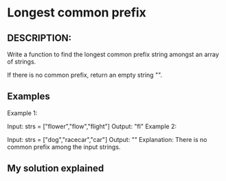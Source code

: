 
# Longest common prefix

## DESCRIPTION:
Write a function to find the longest common prefix string amongst an array of strings.

If there is no common prefix, return an empty string "".

 
## Examples
Example 1:

Input: strs = ["flower","flow","flight"]
Output: "fl"
Example 2:

Input: strs = ["dog","racecar","car"]
Output: ""
Explanation: There is no common prefix among the input strings.


## My solution explained